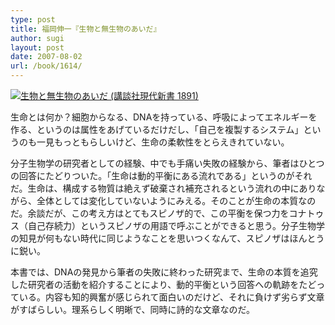 ```yaml
---
type: post
title: 福岡伸一『生物と無生物のあいだ』
author: sugi
layout: post
date: 2007-08-02
url: /book/1614/
---
```

<a href="http://www.amazon.co.jp/exec/obidos/ASIN/4061498916/chezsugi-22/ref=nosim/" onclick="_gaq.push(['_trackEvent', 'outbound-article', 'http://www.amazon.co.jp/exec/obidos/ASIN/4061498916/chezsugi-22/ref=nosim/', '']);" name="amazletlink" target="_blank"><img src="http://i0.wp.com/ec2.images-amazon.com/images/I/51oeIDl3HxL.SL160.jpg?w=660" alt="生物と無生物のあいだ (講談社現代新書 1891)" class="alignleft" data-recalc-dims="1" /></a>

生命とは何か？細胞からなる、DNAを持っている、呼吸によってエネルギーを作る、というのは属性をあげているだけだし、「自己を複製するシステム」というのも一見もっともらしいけど、生命の柔軟性をとらえきれていない。

分子生物学の研究者としての経験、中でも手痛い失敗の経験から、筆者はひとつの回答にたどりついた。「生命は動的平衡にある流れである」というのがそれだ。生命は、構成する物質は絶えず破棄され補充されるという流れの中にありながら、全体としては変化していないようにみえる。そのことが生命の本質なのだ。余談だが、この考え方はとてもスピノザ的で、この平衡を保つ力をコナトゥス（自己存続力）というスピノザの用語で呼ぶことができると思う。分子生物学の知見が何もない時代に同じようなことを思いつくなんて、スピノザはほんとうに鋭い。

本書では、DNAの発見から筆者の失敗に終わった研究まで、生命の本質を追究した研究者の活動を紹介することにより、動的平衡という回答への軌跡をたどっている。内容も知的興奮が感じられて面白いのだけど、それに負けず劣らず文章がすばらしい。理系らしく明晰で、同時に詩的な文章なのだ。

